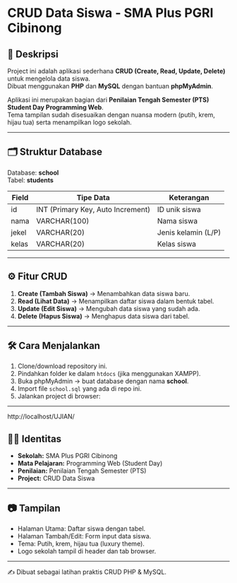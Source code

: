 # CRUD Data Siswa - SMA Plus PGRI Cibinong

## 📌 Deskripsi
Project ini adalah aplikasi sederhana **CRUD (Create, Read, Update, Delete)** untuk mengelola data siswa.  
Dibuat menggunakan **PHP** dan **MySQL** dengan bantuan **phpMyAdmin**.  

Aplikasi ini merupakan bagian dari **Penilaian Tengah Semester (PTS) Student Day Programming Web**.  
Tema tampilan sudah disesuaikan dengan nuansa modern (putih, krem, hijau tua) serta menampilkan logo sekolah.

---

## 🗂️ Struktur Database
Database: **school**  
Tabel: **students**

| Field        | Tipe Data        | Keterangan              |
|--------------|------------------|-------------------------|
| id           | INT (Primary Key, Auto Increment) | ID unik siswa |
| nama         | VARCHAR(100)     | Nama siswa              |
| jekel        | VARCHAR(20)      | Jenis kelamin (L/P)     |
| kelas        | VARCHAR(20)      | Kelas siswa             |

---

## ⚙️ Fitur CRUD
1. **Create (Tambah Siswa)** → Menambahkan data siswa baru.  
2. **Read (Lihat Data)** → Menampilkan daftar siswa dalam bentuk tabel.  
3. **Update (Edit Siswa)** → Mengubah data siswa yang sudah ada.  
4. **Delete (Hapus Siswa)** → Menghapus data siswa dari tabel.  

---

## 🛠️ Cara Menjalankan
1. Clone/download repository ini.  
2. Pindahkan folder ke dalam `htdocs` (jika menggunakan XAMPP).  
3. Buka phpMyAdmin → buat database dengan nama **school**.  
4. Import file `school.sql` yang ada di repo ini.  
5. Jalankan project di browser:  


---



http://localhost/UJIAN/
## 👨‍🎓 Identitas
- **Sekolah:** SMA Plus PGRI Cibinong  
- **Mata Pelajaran:** Programming Web (Student Day)  
- **Penilaian:** Penilaian Tengah Semester (PTS)  
- **Project:** CRUD Data Siswa  

---

## 📷 Tampilan
- Halaman Utama: Daftar siswa dengan tabel.  
- Halaman Tambah/Edit: Form input data siswa.  
- Tema: Putih, krem, hijau tua (luxury theme).  
- Logo sekolah tampil di header dan tab browser.  

---

✍️ Dibuat sebagai latihan praktis CRUD PHP & MySQL.
